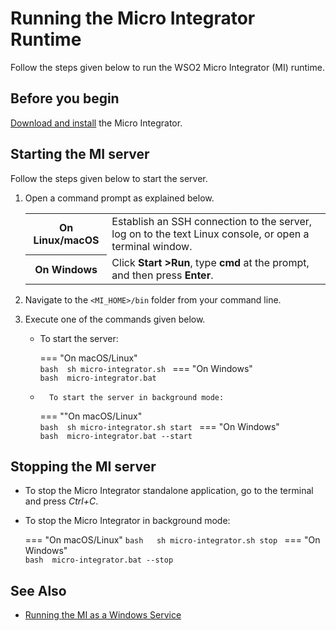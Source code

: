 # Running the Micro Integrator Runtime

Follow the steps given below to run the WSO2 Micro Integrator (MI) runtime.

## Before you begin

[Download and install]({{base_path}}/install-and-setup/install/installing-mi) the Micro Integrator.

## Starting the MI server

Follow the steps given below to start the server.

1. Open a command prompt as explained below.

      <table>
            <tr>
                  <th>On <b>Linux/macOS</b></td>
                  <td>Establish an SSH connection to the server, log on to the text Linux console, or open a terminal window.</td>
            </tr>
            <tr>
                  <th>On <b>Windows</b></td>
                  <td>Click <b>Start &gt;Run</b>, type <b>cmd</b> at the prompt, and then press <b>Enter</b>.</td>
            </tr>
      </table>     

2. Navigate to the `<MI_HOME>/bin` folder from your command line.
3. Execute one of the commands given below.

    -   To start the server:

        === "On macOS/Linux"          
            ```bash 
            sh micro-integrator.sh
            ```
        === "On Windows"              
            ```bash 
            micro-integrator.bat
            ```
            
    -       To start the server in background mode:

        === ""On macOS/Linux"              
            ```bash 
            sh micro-integrator.sh start
            ```
        === "On Windows"             
            ```bash 
            micro-integrator.bat --start
            ```

## Stopping the MI server

- To stop the Micro Integrator standalone application, go to the terminal and press <i>Ctrl+C</i>.
- To stop the Micro Integrator in background mode:
      
    === "On macOS/Linux"
        ```bash  
        sh micro-integrator.sh stop
        ```
    === "On Windows"              
        ```bash 
        micro-integrator.bat --stop
        ```

## See Also

-   [Running the MI as a Windows Service]({{base_path}}/install-and-setup/install/installing-mi-as-a-windows-service)